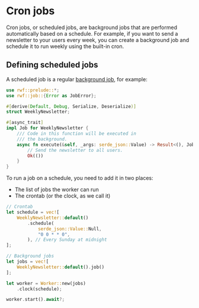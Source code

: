 # Cron jobs

Cron jobs, or scheduled jobs, are background jobs that are performed automatically based on a schedule. For example, if you want to send a newsletter to your users every week, you can create a background job and schedule it to run weekly using the built-in cron.

## Defining scheduled jobs

A scheduled job is a regular [background job](index.md), for example:

```rust
use rwf::prelude::*;
use rwf::job::{Error as JobError};

#[derive(Default, Debug, Serialize, Deserialize)]
struct WeeklyNewsletter;

#[async_trait]
impl Job for WeeklyNewsletter {
    /// Code in this function will be executed in
    /// the background.
    async fn execute(&self, _args: serde_json::Value) -> Result<(), JobError> {
        // Send the newsletter to all users.
        Ok(())
    }
}
```

To run a job on a schedule, you need to add it in two places:

- The list of jobs the worker can run
- The crontab (or the clock, as we call it)

```rust
// Crontab
let schedule = vec![
    WeeklyNewsletter::default()
        .schedule(
            serde_json::Value::Null,
            "0 0 * * 0",
        ), // Every Sunday at midnight
];

// Background jobs
let jobs = vec![
    WeeklyNewsletter::default().job()
];

let worker = Worker::new(jobs)
    .clock(schedule);

worker.start().await?;
```
